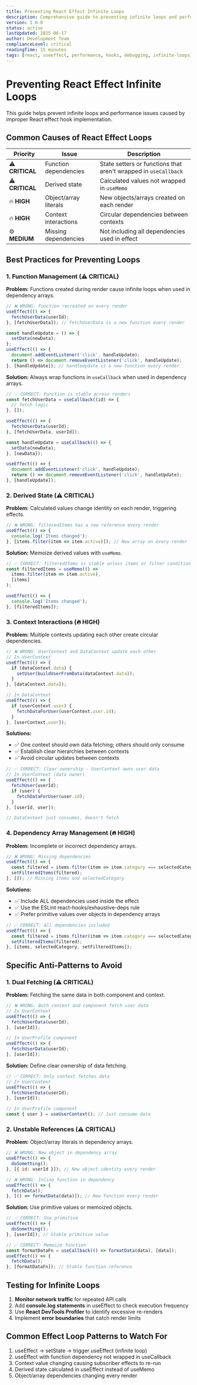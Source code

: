 ```yaml
---
title: Preventing React Effect Infinite Loops
description: Comprehensive guide to preventing infinite loops and performance issues in React effect hooks
version: 1.0.0
status: active
lastUpdated: 2025-06-17
author: Development Team
complianceLevel: critical
readingTime: 15 minutes
tags: [react, useeffect, performance, hooks, debugging, infinite-loops]
---
```


# Preventing React Effect Infinite Loops

This guide helps prevent infinite loops and performance issues caused by improper React effect hook implementation.

<!-- AI_QUICK_REF
Key Rules: useCallback for functions in dependencies (line 28), useMemo for derived state (line 58), Include all dependencies (line 117)
Avoid: Functions not wrapped in useCallback, Missing dependencies, Object/array literals in dependency arrays, Circular context dependencies
-->

<!-- AI_SUMMARY
This document provides comprehensive guidance for preventing infinite loops and performance issues in React effect hooks:

• Function Management - Critical importance of wrapping functions in useCallback when used in dependency arrays to maintain stable references across renders
• Derived State Handling - Using useMemo for calculated values to prevent new object/array references that trigger unnecessary effects
• Context Interaction Patterns - Establishing clear ownership hierarchies between contexts to avoid circular dependencies and update loops
• Dependency Array Management - Including all dependencies used inside effects and avoiding object/array literals that change on every render
• Anti-Pattern Detection - Specific patterns to avoid including dual fetching, unstable references, and circular context updates
• Testing Strategies - Methods for detecting infinite loops including network monitoring, console logging, React DevTools profiler, and error boundaries

The guide emphasizes prevention through proper hook usage, memoization strategies, and clear data ownership patterns to maintain optimal React application performance.
-->

## Common Causes of React Effect Loops

| Priority | Issue | Description |
|----------|-------|-------------|
| ⚠️ **CRITICAL** | Function dependencies | State setters or functions that aren't wrapped in `useCallback` |
| ⚠️ **CRITICAL** | Derived state | Calculated values not wrapped in `useMemo` |
| 🔥 **HIGH** | Object/array literals | New objects/arrays created on each render |
| 🔥 **HIGH** | Context interactions | Circular dependencies between contexts |
| ⚙️ **MEDIUM** | Missing dependencies | Not including all dependencies used in effect |

## Best Practices for Preventing Loops

### 1. Function Management (⚠️ CRITICAL)

**Problem:** Functions created during render cause infinite loops when used in dependency arrays.

```jsx
// ❌ WRONG: Function recreated on every render
useEffect(() => {
  fetchUserData(userId);
}, [fetchUserData]); // fetchUserData is a new function every render

const handleUpdate = () => {
  setData(newData);
};
useEffect(() => {
  document.addEventListener('click', handleUpdate);
  return () => document.removeEventListener('click', handleUpdate);
}, [handleUpdate]); // handleUpdate is a new function every render
```

**Solution:** Always wrap functions in `useCallback` when used in dependency arrays.

```jsx
// ✅ CORRECT: Function is stable across renders
const fetchUserData = useCallback((id) => {
  // fetch logic
}, []);

useEffect(() => {
  fetchUserData(userId);
}, [fetchUserData, userId]);

const handleUpdate = useCallback(() => {
  setData(newData);
}, [newData]);

useEffect(() => {
  document.addEventListener('click', handleUpdate);
  return () => document.removeEventListener('click', handleUpdate);
}, [handleUpdate]);
```

### 2. Derived State (⚠️ CRITICAL)

**Problem:** Calculated values change identity on each render, triggering effects.

```jsx
// ❌ WRONG: filteredItems has a new reference every render
useEffect(() => {
  console.log('Items changed');
}, [items.filter(item => item.active)]); // New array on every render
```

**Solution:** Memoize derived values with `useMemo`.

```jsx
// ✅ CORRECT: filteredItems is stable unless items or filter condition changes
const filteredItems = useMemo(() => 
  items.filter(item => item.active), 
  [items]
);

useEffect(() => {
  console.log('Items changed');
}, [filteredItems]);
```

### 3. Context Interactions (🔥 HIGH)

**Problem:** Multiple contexts updating each other create circular dependencies.

```jsx
// ❌ WRONG: UserContext and DataContext update each other
// In UserContext
useEffect(() => {
  if (dataContext.data) {
    setUser(buildUserFromData(dataContext.data));
  }
}, [dataContext.data]);

// In DataContext
useEffect(() => {
  if (userContext.user) {
    fetchDataForUser(userContext.user.id);
  }
}, [userContext.user]);
```

**Solutions:**
- ✅ One context should own data fetching; others should only consume
- ✅ Establish clear hierarchies between contexts
- ✅ Avoid circular updates between contexts

```jsx
// ✅ CORRECT: Clear ownership - UserContext owns user data
// In UserContext (data owner)
useEffect(() => {
  fetchUser(userId);
  if (user) {
    fetchDataForUser(user.id);
  }
}, [userId, user]);

// DataContext just consumes, doesn't fetch
```

### 4. Dependency Array Management (🔥 HIGH)

**Problem:** Incomplete or incorrect dependency arrays.

```jsx
// ❌ WRONG: Missing dependencies
useEffect(() => {
  const filtered = items.filter(item => item.category === selectedCategory);
  setFilteredItems(filtered);
}, []); // Missing items and selectedCategory
```

**Solutions:**
- ✅ Include ALL dependencies used inside the effect
- ✅ Use the ESLint react-hooks/exhaustive-deps rule
- ✅ Prefer primitive values over objects in dependency arrays

```jsx
// ✅ CORRECT: All dependencies included
useEffect(() => {
  const filtered = items.filter(item => item.category === selectedCategory);
  setFilteredItems(filtered);
}, [items, selectedCategory, setFilteredItems]);
```

## Specific Anti-Patterns to Avoid

### 1. Dual Fetching (⚠️ CRITICAL)

**Problem:** Fetching the same data in both component and context.

```jsx
// ❌ WRONG: Both context and component fetch user data
// In UserContext
useEffect(() => {
  fetchUserData(userId);
}, [userId]);

// In UserProfile component
useEffect(() => {
  fetchUserData(userId);
}, [userId]);
```

**Solution:** Define clear ownership of data fetching.

```jsx
// ✅ CORRECT: Only context fetches data
// In UserContext
useEffect(() => {
  fetchUserData(userId);
}, [userId]);

// In UserProfile component
const { user } = useUserContext(); // Just consume data
```

### 2. Unstable References (⚠️ CRITICAL)

**Problem:** Object/array literals in dependency arrays.

```jsx
// ❌ WRONG: New object in dependency array
useEffect(() => {
  doSomething();
}, [{ id: userId }]); // New object identity every render

// ❌ WRONG: Inline function in dependency
useEffect(() => {
  fetchData();
}, [() => formatData(data)]); // New function every render
```

**Solution:** Use primitive values or memoized objects.

```jsx
// ✅ CORRECT: Use primitive
useEffect(() => {
  doSomething();
}, [userId]); // Stable primitive value

// ✅ CORRECT: Memoize function
const formatDataFn = useCallback(() => formatData(data), [data]);
useEffect(() => {
  fetchData();
}, [formatDataFn]); // Stable function reference
```

## Testing for Infinite Loops

1. **Monitor network traffic** for repeated API calls
2. Add **console.log statements** in useEffect to check execution frequency
3. Use **React DevTools Profiler** to identify excessive re-renders
4. Implement **error boundaries** that catch render limits

## Common Effect Loop Patterns to Watch For

1. useEffect → setState → trigger useEffect (infinite loop)
2. useEffect with function dependency not wrapped in useCallback
3. Context value changing causing subscriber effects to re-run
4. Derived state calculated in useEffect instead of useMemo
5. Object/array dependencies changing every render
